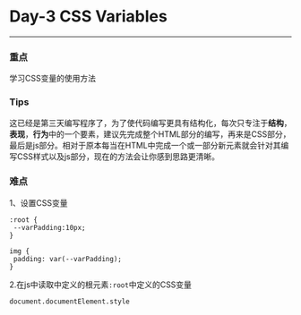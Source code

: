 # Day-3 CSS Variables
---
### 重点
学习CSS变量的使用方法

### Tips
这已经是第三天编写程序了，为了使代码编写更具有结构化，每次只专注于**结构**，**表现**，**行为**中的一个要素，建议先完成整个HTML部分的编写，再来是CSS部分，最后是js部分。相对于原本每当在HTML中完成一个或一部分新元素就会针对其编写CSS样式以及js部分，现在的方法会让你感到思路更清晰。

### 难点
1、设置CSS变量
```
:root {
 --varPadding:10px;
}

img {
 padding: var(--varPadding);
}
```
2.在js中读取中定义的根元素`:root`中定义的CSS变量
```
document.documentElement.style
```